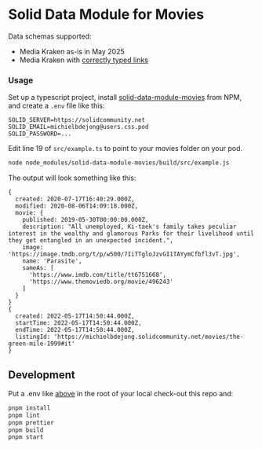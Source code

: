 # Solid Data Module for Movies

Data schemas supported:
* Media Kraken as-is in May 2025
* Media Kraken with [correctly typed links](https://github.com/NoelDeMartin/media-kraken/issues/41)

### Usage
Set up a typescript project, install [solid-data-module-movies](https://www.npmjs.com/package/solid-data-module-movies) from NPM, and create a `.env` file like this:
```env
SOLID_SERVER=https://solidcommunity.net
SOLID_EMAIL=michielbdejong@users.css.pod
SOLID_PASSWORD=...
```

Edit line 19 of `src/example.ts` to point to your movies folder on your pod.
```sh
node node_modules/solid-data-module-movies/build/src/example.js
```

The output will look something like this:
```
{
  created: 2020-07-17T16:40:29.000Z,
  modified: 2020-08-06T14:09:18.000Z,
  movie: {
    published: 2019-05-30T00:00:00.000Z,
    description: "All unemployed, Ki-taek's family takes peculiar interest in the wealthy and glamorous Parks for their livelihood until they get entangled in an unexpected incident.",
    image: 'https://image.tmdb.org/t/p/w500/7IiTTgloJzvGI1TAYymCfbfl3vT.jpg',
    name: 'Parasite',
    sameAs: [
      'https://www.imdb.com/title/tt6751668',
      'https://www.themoviedb.org/movie/496243'
    ]
  }
}
{
  created: 2022-05-17T14:50:44.000Z,
  startTime: 2022-05-17T14:50:44.000Z,
  endTime: 2022-05-17T14:50:44.000Z,
  listingId: 'https://michielbdejong.solidcommunity.net/movies/the-green-mile-1999#it'
}
```

## Development
Put a .env like [above](#usage) in the root of your local check-out this repo and:

```sh
pnpm install
pnpm lint
pnpm prettier
pnpm build
pnpm start
```